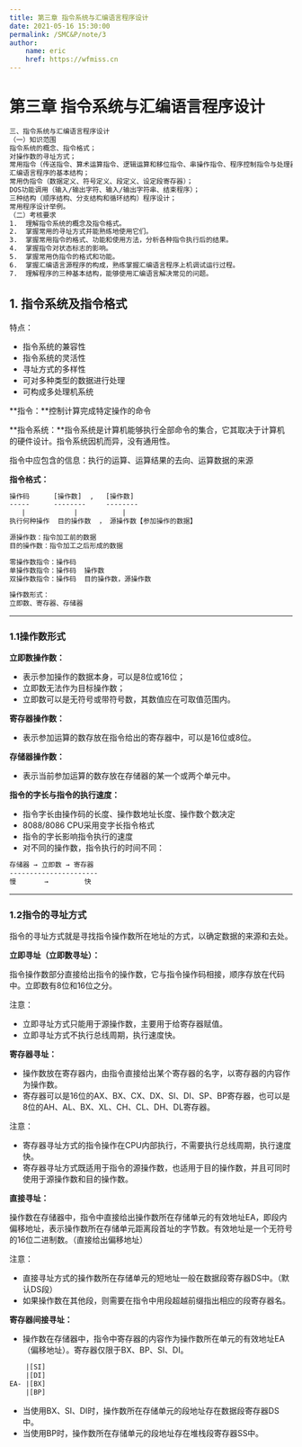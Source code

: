 ```yaml
---
title: 第三章 指令系统与汇编语言程序设计
date: 2021-05-16 15:30:00
permalink: /SMC&P/note/3
author: 
    name: eric
    href: https://wfmiss.cn
---
```

# 第三章 指令系统与汇编语言程序设计
```txt
三、指令系统与汇编语言程序设计
（一）知识范围
指令系统的概念、指令格式；
对操作数的寻址方式；
常用指令（传送指令、算术运算指令、逻辑运算和移位指令、串操作指令、程序控制指令与处理器控制指令）；
汇编语言程序的基本结构；
常用伪指令（数据定义、符号定义、段定义、设定段寄存器）；
DOS功能调用（输入/输出字符、输入/输出字符串、结束程序）；
三种结构（顺序结构、分支结构和循环结构）程序设计；
常用程序设计举例。
（二）考核要求
1.	理解指令系统的概念及指令格式。
2.	掌握常用的寻址方式并能熟练地使用它们。
3.	掌握常用指令的格式、功能和使用方法，分析各种指令执行后的结果。
4.	掌握指令对状态标志的影响。
5.	掌握常用伪指令的格式和功能。
6.	掌握汇编语言源程序的构成，熟练掌握汇编语言程序上机调试运行过程。
7.	理解程序的三种基本结构，能够使用汇编语言解决常见的问题。
```

## 1. 指令系统及指令格式

特点：

- 指令系统的兼容性
- 指令系统的灵活性
- 寻址方式的多样性
- 可对多种类型的数据进行处理
- 可构成多处理机系统



**指令：**控制计算完成特定操作的命令

**指令系统：**指令系统是计算机能够执行全部命令的集合，它其取决于计算机的硬件设计。指令系统因机而异，没有通用性。

指令中应包含的信息：执行的运算、运算结果的去向、运算数据的来源

**指令格式：**

```txt
操作码		 [操作数]	,	[操作数]
----- 	   --------     --------
   |			|			|
执行何种操作	目的操作数  ， 源操作数【参加操作的数据】

源操作数：指令加工前的数据
目的操作数：指令加工之后形成的数据

零操作数指令：操作码
单操作数指令：操作码	操作数
双操作数指令：操作码	目的操作数，源操作数

操作数形式：
立即数、寄存器、存储器
```

**********

### 1.1操作数形式

**立即数操作数：**

- 表示参加操作的数据本身，可以是8位或16位；
- 立即数无法作为目标操作数；
- 立即数可以是无符号或带符号数，其数值应在可取值范围内。

**寄存器操作数：**

- 表示参加运算的数存放在指令给出的寄存器中，可以是16位或8位。

**存储器操作数：**

- 表示当前参加运算的数存放在存储器的某一个或两个单元中。

**指令的字长与指令的执行速度：**

- 指令字长由操作码的长度、操作数地址长度、操作数个数决定
- 8088/8086 CPU采用变字长指令格式
- 指令的字长影响指令执行的速度
- 对不同的操作数，指令执行的时间不同：

```txt
存储器 → 立即数 → 寄存器
----------------------
慢		→		  快
```

***********************

### 1.2指令的寻址方式

指令的寻址方式就是寻找指令操作数所在地址的方式，以确定数据的来源和去处。

**立即寻址（立即数寻址）：**

指令操作数部分直接给出指令的操作数，它与指令操作码相接，顺序存放在代码中。立即数有8位和16位之分。

注意：

- 立即寻址方式只能用于源操作数，主要用于给寄存器赋值。
- 立即寻址方式不执行总线周期，执行速度快。

**寄存器寻址：**

- 操作数放在寄存器内，由指令直接给出某个寄存器的名字，以寄存器的内容作为操作数。
- 寄存器可以是16位的AX、BX、CX、DX、SI、DI、SP、BP寄存器，也可以是8位的AH、AL、BX、XL、CH、CL、DH、DL寄存器。

注意：

- 寄存器寻址方式的指令操作在CPU内部执行，不需要执行总线周期，执行速度快。
- 寄存器寻址方式既适用于指令的源操作数，也适用于目的操作数，并且可同时使用于源操作数和目的操作数。

**直接寻址：**

操作数在存储器中，指令中直接给出操作数所在存储单元的有效地址EA，即段内偏移地址，表示操作数所在存储单元距离段首址的字节数。有效地址是一个无符号的16位二进制数。（直接给出偏移地址）

注意：

- 直接寻址方式的操作数所在存储单元的短地址一般在数据段寄存器DS中。（默认DS段）
- 如果操作数在其他段，则需要在指令中用段超越前缀指出相应的段寄存器名。

**寄存器间接寻址：**

- 操作数在存储器中，指令中寄存器的内容作为操作数所在单元的有效地址EA（偏移地址）。寄存器仅限于BX、BP、SI、DI。

```txt
	|[SI]
	|[DI]
EA- |[BX]
	|[BP]
```

- 当使用BX、SI、DI时，操作数所在存储单元的段地址存在数据段寄存器DS中。
- 当使用BP时，操作数所在存储单元的段地址存在堆栈段寄存器SS中。
